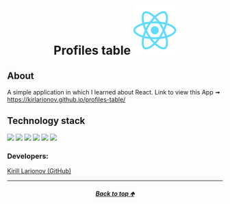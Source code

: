 <a id="anchor"></a>

<h1 align="center">
      Profiles table
      <img src="./src/img/react.svg" width="100">
</h1>

## About
 A simple application in which I learned about React.
 Link to view this  App &#10143;  https://kirlarionov.github.io/profiles-table/

## Technology stack
<p>
  <img src="https://img.shields.io/badge/javascript-F7DF1E?style=for-the-badge&logo=JavaScript&logoColor=black"/>
  <img src="https://img.shields.io/badge/React-gray?style=for-the-badge&logo=React&logoColor=ЦВЕТ ЛОГОТИПА"/>
  <img src="https://img.shields.io/badge/styled--components-DB7093?style=for-the-badge&logo=Chakra UI&logoColor=white"/>
  <img src="https://img.shields.io/badge/axios-5A29E4?style=for-the-badge&logo=axios&logoColor=white"/>
  <img src="https://img.shields.io/badge/react router-black?style=for-the-badge&logo=reactrouter&logoColor=CA4245"/>
  <img src="https://img.shields.io/badge/i18next-26A69A?style=for-the-badge&logo=i18next&logoColor=white"/>
</p>


### Developers:
[Kirill Larionov (GitHub)](https://github.com/kirlarionov)
___
##### [<p align="center">Back to top &#129145;</p>](#anchor)


